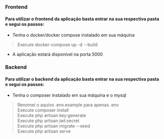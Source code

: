

### Frontend

#### Para utilizar o frontend da aplicação basta entrar na sua respectiva pasta e segui os passos:

- Tenha o docker/docker compose instalado em sua máquina
>Execute docker-compose up -d --build

- A aplicação estará disponível na porta 5000
### Backend

#### Para utilizar o backend da aplicação basta entrar na sua respectiva pasta e segui os passos:

- Tenha o composer instalado em sua máquina e o mysql
> Renomei o aquivo .env.example para apenas .env <br />
> Execute composer install <br />
> Execute php artisan key:generate <br />
> Execute php artisan jwt:secret <br />
> Execute php artisan migrate --seed <br />
> Execute php artisan serve

